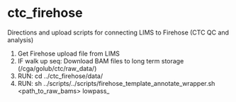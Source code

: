 ctc_firehose
============

Directions and upload scripts for connecting LIMS to Firehose (CTC QC and analysis)

1. Get Firehose upload file from LIMS 
2. IF walk up seq: Download BAM files to long term storage (/cga/golub/ctc/raw_data/)
3. RUN: cd ../ctc_firehose/data/
4. RUN: sh ../scripts/../scripts/firehose_template_annotate_wrapper.sh <path_to_raw_bams> <FirehoseUploadTable> lowpass_<date>

